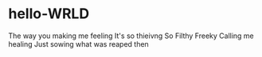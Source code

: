 # hello-WRLD

The way you making me feeling
It's so thieivng
So Filthy
Freeky
Calling me healing
Just sowing what was reaped then
